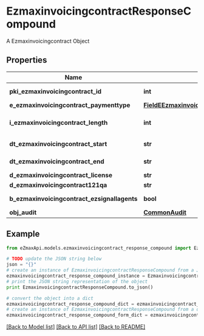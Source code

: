# EzmaxinvoicingcontractResponseCompound

A Ezmaxinvoicingcontract Object

## Properties

Name | Type | Description | Notes
------------ | ------------- | ------------- | -------------
**pki_ezmaxinvoicingcontract_id** | **int** | The unique ID of the Ezmaxinvoicingcontract | 
**e_ezmaxinvoicingcontract_paymenttype** | [**FieldEEzmaxinvoicingcontractPaymenttype**](FieldEEzmaxinvoicingcontractPaymenttype.md) |  | 
**i_ezmaxinvoicingcontract_length** | **int** | The length in years of the Ezmaxinvoicingcontract | 
**dt_ezmaxinvoicingcontract_start** | **str** | The start date of the Ezmaxinvoicingcontract | 
**dt_ezmaxinvoicingcontract_end** | **str** | The end date of the Ezmaxinvoicingcontract | 
**d_ezmaxinvoicingcontract_license** | **str** | The price of the license | 
**d_ezmaxinvoicingcontract121qa** | **str** | The price for 121QA | 
**b_ezmaxinvoicingcontract_ezsignallagents** | **bool** | Whether eZsign is for all agents | 
**obj_audit** | [**CommonAudit**](CommonAudit.md) |  | 

## Example

```python
from eZmaxApi.models.ezmaxinvoicingcontract_response_compound import EzmaxinvoicingcontractResponseCompound

# TODO update the JSON string below
json = "{}"
# create an instance of EzmaxinvoicingcontractResponseCompound from a JSON string
ezmaxinvoicingcontract_response_compound_instance = EzmaxinvoicingcontractResponseCompound.from_json(json)
# print the JSON string representation of the object
print EzmaxinvoicingcontractResponseCompound.to_json()

# convert the object into a dict
ezmaxinvoicingcontract_response_compound_dict = ezmaxinvoicingcontract_response_compound_instance.to_dict()
# create an instance of EzmaxinvoicingcontractResponseCompound from a dict
ezmaxinvoicingcontract_response_compound_form_dict = ezmaxinvoicingcontract_response_compound.from_dict(ezmaxinvoicingcontract_response_compound_dict)
```
[[Back to Model list]](../README.md#documentation-for-models) [[Back to API list]](../README.md#documentation-for-api-endpoints) [[Back to README]](../README.md)


